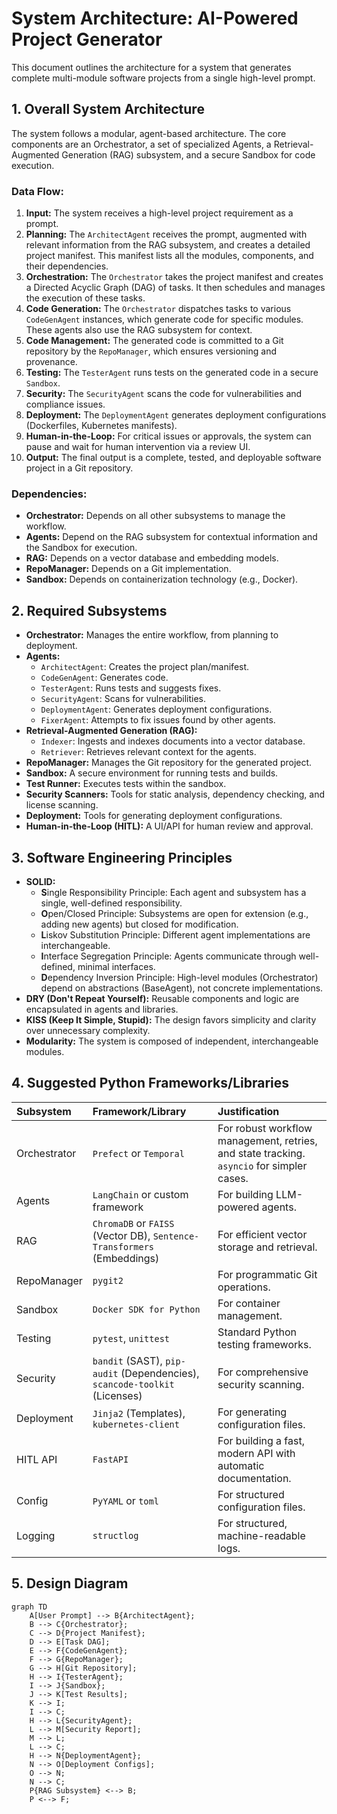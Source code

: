 # System Architecture: AI-Powered Project Generator

This document outlines the architecture for a system that generates complete multi-module software projects from a single high-level prompt.

## 1. Overall System Architecture

The system follows a modular, agent-based architecture. The core components are an Orchestrator, a set of specialized Agents, a Retrieval-Augmented Generation (RAG) subsystem, and a secure Sandbox for code execution.

### Data Flow:

1.  **Input:** The system receives a high-level project requirement as a prompt.
2.  **Planning:** The `ArchitectAgent` receives the prompt, augmented with relevant information from the RAG subsystem, and creates a detailed project manifest. This manifest lists all the modules, components, and their dependencies.
3.  **Orchestration:** The `Orchestrator` takes the project manifest and creates a Directed Acyclic Graph (DAG) of tasks. It then schedules and manages the execution of these tasks.
4.  **Code Generation:** The `Orchestrator` dispatches tasks to various `CodeGenAgent` instances, which generate code for specific modules. These agents also use the RAG subsystem for context.
5.  **Code Management:** The generated code is committed to a Git repository by the `RepoManager`, which ensures versioning and provenance.
6.  **Testing:** The `TesterAgent` runs tests on the generated code in a secure `Sandbox`.
7.  **Security:** The `SecurityAgent` scans the code for vulnerabilities and compliance issues.
8.  **Deployment:** The `DeploymentAgent` generates deployment configurations (Dockerfiles, Kubernetes manifests).
9.  **Human-in-the-Loop:** For critical issues or approvals, the system can pause and wait for human intervention via a review UI.
10. **Output:** The final output is a complete, tested, and deployable software project in a Git repository.

### Dependencies:

-   **Orchestrator:** Depends on all other subsystems to manage the workflow.
-   **Agents:** Depend on the RAG subsystem for contextual information and the Sandbox for execution.
-   **RAG:** Depends on a vector database and embedding models.
-   **RepoManager:** Depends on a Git implementation.
-   **Sandbox:** Depends on containerization technology (e.g., Docker).

## 2. Required Subsystems

-   **Orchestrator:** Manages the entire workflow, from planning to deployment.
-   **Agents:**
    -   `ArchitectAgent`: Creates the project plan/manifest.
    -   `CodeGenAgent`: Generates code.
    -   `TesterAgent`: Runs tests and suggests fixes.
    -   `SecurityAgent`: Scans for vulnerabilities.
    -   `DeploymentAgent`: Generates deployment configurations.
    -   `FixerAgent`: Attempts to fix issues found by other agents.
-   **Retrieval-Augmented Generation (RAG):**
    -   `Indexer`: Ingests and indexes documents into a vector database.
    -   `Retriever`: Retrieves relevant context for the agents.
-   **RepoManager:** Manages the Git repository for the generated project.
-   **Sandbox:** A secure environment for running tests and builds.
-   **Test Runner:** Executes tests within the sandbox.
-   **Security Scanners:** Tools for static analysis, dependency checking, and license scanning.
-   **Deployment:** Tools for generating deployment configurations.
-   **Human-in-the-Loop (HITL):** A UI/API for human review and approval.

## 3. Software Engineering Principles

-   **SOLID:**
    -   **S**ingle Responsibility Principle: Each agent and subsystem has a single, well-defined responsibility.
    -   **O**pen/Closed Principle: Subsystems are open for extension (e.g., adding new agents) but closed for modification.
    -   **L**iskov Substitution Principle: Different agent implementations are interchangeable.
    -   **I**nterface Segregation Principle: Agents communicate through well-defined, minimal interfaces.
    -   **D**ependency Inversion Principle: High-level modules (Orchestrator) depend on abstractions (BaseAgent), not concrete implementations.
-   **DRY (Don't Repeat Yourself):** Reusable components and logic are encapsulated in agents and libraries.
-   **KISS (Keep It Simple, Stupid):** The design favors simplicity and clarity over unnecessary complexity.
-   **Modularity:** The system is composed of independent, interchangeable modules.

## 4. Suggested Python Frameworks/Libraries

| Subsystem | Framework/Library | Justification |
| :--- | :--- | :--- |
| Orchestrator | `Prefect` or `Temporal` | For robust workflow management, retries, and state tracking. `asyncio` for simpler cases. |
| Agents | `LangChain` or custom framework | For building LLM-powered agents. |
| RAG | `ChromaDB` or `FAISS` (Vector DB), `Sentence-Transformers` (Embeddings) | For efficient vector storage and retrieval. |
| RepoManager | `pygit2` | For programmatic Git operations. |
| Sandbox | `Docker SDK for Python` | For container management. |
| Testing | `pytest`, `unittest` | Standard Python testing frameworks. |
| Security | `bandit` (SAST), `pip-audit` (Dependencies), `scancode-toolkit` (Licenses) | For comprehensive security scanning. |
| Deployment | `Jinja2` (Templates), `kubernetes-client` | For generating configuration files. |
| HITL API | `FastAPI` | For building a fast, modern API with automatic documentation. |
| Config | `PyYAML` or `toml` | For structured configuration files. |
| Logging | `structlog` | For structured, machine-readable logs. |

## 5. Design Diagram

```mermaid
graph TD
    A[User Prompt] --> B{ArchitectAgent};
    B --> C{Orchestrator};
    C --> D{Project Manifest};
    D --> E[Task DAG];
    E --> F{CodeGenAgent};
    F --> G{RepoManager};
    G --> H[Git Repository];
    H --> I{TesterAgent};
    I --> J{Sandbox};
    J --> K[Test Results];
    K --> I;
    I --> C;
    H --> L{SecurityAgent};
    L --> M[Security Report];
    M --> L;
    L --> C;
    H --> N{DeploymentAgent};
    N --> O[Deployment Configs];
    O --> N;
    N --> C;
    P{RAG Subsystem} <--> B;
    P <--> F;
```
